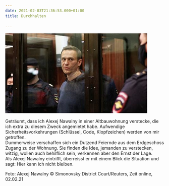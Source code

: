 ```yaml
---
date: 2021-02-03T21:36:53.000+01:00
title: Durchhalten

---
```

![](/uploads/nawalny-com.jpeg)

Geträumt, dass ich Alexej Nawalny in einer Altbauwohnung verstecke, die ich extra zu diesem Zweck angemietet habe. Aufwendige Sicherheitsvorkehrungen (Schlüssel, Code, Klopfzeichen) werden von mir getroffen.  
Dummerweise verschaffen sich ein Dutzend Feiernde aus dem Erdgeschoss Zugang zu der Wohnung. Sie finden die Idee, jemanden zu verstecken, witzig, wollen auch behilflich sein, verkennen aber den Ernst der Lage.  
Als Alexej Nawalny eintrifft, überreisst er mit einem Blick die Situation und sagt: Hier kann ich nicht bleiben.

Foto: Alexej Nawalny © Simonovsky District Court/​Reuters, Zeit online, 02.02.21